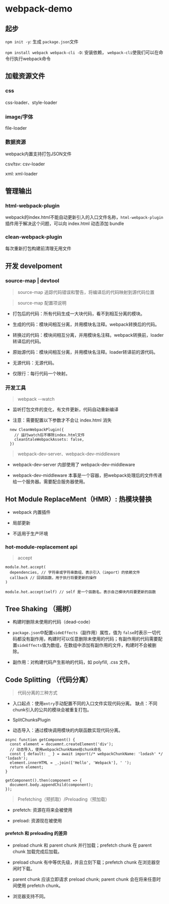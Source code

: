 # webpack-demo

## 起步

`npm init -y`: 生成 `package.json`文件

`npm install webpack webpack-cli -D`: 安装依赖， `webpack-cli`使我们可以在命令行执行webpack命令


## 加载资源文件

### css

css-loader、style-loader

### image/字体

file-loader

### 数据资源

webpack内置支持打包JSON文件

csv/tsv: csv-loader

xml: xml-loader


## 管理输出

### html-webpack-plugin

webpack的index.html不能自动更新引入的入口文件名称，`html-webpack-plugin`插件用于解决这个问题，可以向 index.html 动态添加 bundle


### clean-webpack-plugin

每次重新打包构建前清理无用文件


## 开发 develpoment

### source-map | devtool

> source-map 追踪代码错误和警告，将编译后的代码映射到源代码位置

> source-map 配置项说明

- 打包后的代码：所有代码生成一大块代码，看不到相互分离的模块。

- 生成的代码：模块间相互分离，并用模块名注释。webpack转换后的代码。

- 转换过的代码：模块间相互分离，并用模块名注释。webpack转换前，loader转译后的代码。

- 原始源代码：模块间相互分离，并用模块名注释。loader转译前的源代码。

- 无源代码：无源代码。

- 仅限行：每行代码一个映射。


### 开发工具

> webpack --watch

- 监听打包文件的变化，有文件更新，代码自动重新编译

- 注意：需要配置以下参数才不会让 index.html 消失

```
  new CleanWebpackPlugin({
    // 运行watch后不移除index.html文件
    cleanStaleWebpackAssets: false,
  })
```

> webpack-dev-server、webpack-dev-middleware

- webpack-dev-server 内部使用了 webpack-dev-middleware

- webpack-dev-middleware 本事是一个容器，把webpack处理后的文件传递给一个服务器。需要配合服务器使用。


## Hot Module ReplaceMent（HMR）: 热模块替换

- webpack 内置插件

- 局部更新

- 不适用于生产环境

### hot-module-replacement api

> accept

```
module.hot.accept(
  dependencies, // 字符串或字符串数组，表示引入（import）的依赖文件
  callback // 回调函数，用于执行将要更新的操作
)
```

```
module.hot.accept(self) // self 是一个函数名，表示自己模块内将要更新的函数
```


## Tree Shaking （摇树）

- 构建时删除未使用的代码（dead-code）

- `package.json`中配置`sideEffects`（副作用）属性，值为 `false`时表示一切代码都没有副作用，构建时可以任意删除未使用的代码；有副作用的代码需要配置`sideEffects`值为数组，在数组中添加有副作用的文件，构建时不会被删除。

- 副作用：对构建代码产生影响的代码，如 polyfill, .css 文件。


## Code Splitting （代码分离）

> 代码分离的三种方式

- 入口起点：使用`entry`手动配置不同的入口文件实现代码分离。 缺点：不同chunk引入的公共的模块会被重复打包。

- SplitChunksPlugin

- 动态导入：通过模块调用模块的内联函数实现代码分离。

```
async function getComponent() {
  const element = docuemnt.createElement('div');
  // 动态导入，使用webpackChunkName给chunk命名 
  const { default: _ } = await import(/* webpackChunkName: 'lodash' */ 'lodash');
  element.innerHTML = _.join(['Hello', 'Webpack'], ' ');
  return element;
}

getComponent().then(component => {
  document.body.appendChild(component);
});
```

> Prefetching（预抓取）/Preloading（预加载）

- prefetch: 资源在将来会被使用

- preload: 资源现在被使用


#### prefetch 和 preloading 的差异

- preload chunk 和 parent chunk 并行加载；prefetch chunk 在 parent chunk 加载完成后加载。

- preload chunk 有中等优先级，并且立刻下载；prefetch chunk 在浏览器空闲时下载。

- parent chunk 应该立即请求 preload chunk; parent chunk 会在将来任意时间使用 prefetch chunk。

- 浏览器支持不同。

